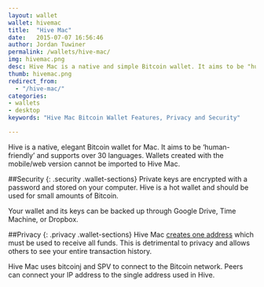 ```yaml
---
layout: wallet
wallet: hivemac
title:  "Hive Mac"
date:   2015-07-07 16:56:46
author: Jordan Tuwiner
permalink: /wallets/hive-mac/
img: hivemac.png
desc: Hive Mac is a native and simple Bitcoin wallet. It aims to be "human-friendly" and supports over 30 languages, but has very limited features.
thumb: hivemac.png
redirect_from:
  - "/hive-mac/"
categories: 
- wallets
- desktop
keywords: "Hive Mac Bitcoin Wallet Features, Privacy and Security"

---
```


Hive is a native, elegant Bitcoin wallet for Mac. It aims to be ‘human-friendly’ and supports over 30 languages. Wallets created with the mobile/web version cannot be imported to Hive Mac.

##Security
{: .security .wallet-sections}
Private keys are encrypted with a password and stored on your computer.  Hive is a hot wallet and should be used for small amounts of Bitcoin.

Your wallet and its keys can be backed up through Google Drive, Time Machine, or Dropbox.

##Privacy
{: .privacy .wallet-sections}
Hive Mac [creates one address](https://github.com/hivewallet/hive-mac/wiki/FAQ#can-i-create-more-than-one-address-or-multiple-wallets) which must be used to receive all funds. This is detrimental to privacy and allows others to see your entire transaction history.

Hive Mac uses bitcoinj and SPV to connect to the Bitcoin network. Peers can connect your IP address to the single address used in Hive.
